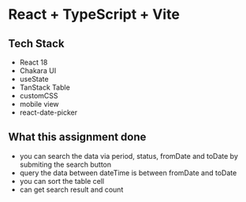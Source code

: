 # React + TypeScript + Vite

## Tech Stack 

- React 18
- Chakara UI
-  useState
- TanStack Table
- customCSS
- mobile view
- react-date-picker

## What this assignment done 

- you can search the data via period, status, fromDate and toDate by submiting the search button
- query the data between dateTime is between fromDate and toDate
- you can sort the table cell
- can get search result and count
